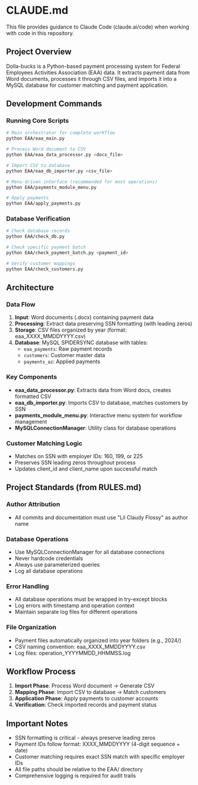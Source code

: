 # CLAUDE.md

This file provides guidance to Claude Code (claude.ai/code) when working with code in this repository.

## Project Overview

Dolla-bucks is a Python-based payment processing system for Federal Employees Activities Association (EAA) data. It extracts payment data from Word documents, processes it through CSV files, and imports it into a MySQL database for customer matching and payment application.

## Development Commands

### Running Core Scripts
```bash
# Main orchestrator for complete workflow
python EAA/eaa_main.py

# Process Word document to CSV
python EAA/eaa_data_processor.py <docx_file>

# Import CSV to database
python EAA/eaa_db_importer.py <csv_file>

# Menu-driven interface (recommended for most operations)
python EAA/payments_module_menu.py

# Apply payments
python EAA/apply_payments.py
```

### Database Verification
```bash
# Check database records
python EAA/check_db.py

# Check specific payment batch
python EAA/check_payment_batch.py <payment_id>

# Verify customer mappings
python EAA/check_customers.py
```

## Architecture

### Data Flow
1. **Input**: Word documents (.docx) containing payment data
2. **Processing**: Extract data preserving SSN formatting (with leading zeros)
3. **Storage**: CSV files organized by year (format: eaa_XXXX_MMDDYYYY.csv)
4. **Database**: MySQL SPIDERSYNC database with tables:
   - `eaa_payments`: Raw payment records
   - `customers`: Customer master data
   - `payments_az`: Applied payments

### Key Components
- **eaa_data_processor.py**: Extracts data from Word docs, creates formatted CSV
- **eaa_db_importer.py**: Imports CSV to database, matches customers by SSN
- **payments_module_menu.py**: Interactive menu system for workflow management
- **MySQLConnectionManager**: Utility class for database operations

### Customer Matching Logic
- Matches on SSN with employer IDs: 160, 199, or 225
- Preserves SSN leading zeros throughout process
- Updates client_id and client_name upon successful match

## Project Standards (from RULES.md)

### Author Attribution
- All commits and documentation must use "Lil Claudy Flossy" as author name

### Database Operations
- Use MySQLConnectionManager for all database connections
- Never hardcode credentials
- Always use parameterized queries
- Log all database operations

### Error Handling
- All database operations must be wrapped in try-except blocks
- Log errors with timestamp and operation context
- Maintain separate log files for different operations

### File Organization
- Payment files automatically organized into year folders (e.g., 2024/)
- CSV naming convention: eaa_XXXX_MMDDYYYY.csv
- Log files: operation_YYYYMMDD_HHMMSS.log

## Workflow Process

1. **Import Phase**: Process Word document → Generate CSV
2. **Mapping Phase**: Import CSV to database → Match customers
3. **Application Phase**: Apply payments to customer accounts
4. **Verification**: Check imported records and payment status

## Important Notes

- SSN formatting is critical - always preserve leading zeros
- Payment IDs follow format: XXXX_MMDDYYYY (4-digit sequence + date)
- Customer matching requires exact SSN match with specific employer IDs
- All file paths should be relative to the EAA/ directory
- Comprehensive logging is required for audit trails